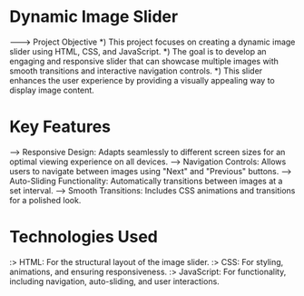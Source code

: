 # Dynamic Image Slider
--->  Project Objective
   *) This project focuses on creating a dynamic image slider using HTML, CSS, and JavaScript.
  *) The goal is to develop an engaging and responsive slider that can showcase multiple images with smooth transitions and interactive navigation controls.
   *) This slider enhances the user experience by providing a visually appealing way to display image content.

# Key Features
 --> Responsive Design: Adapts seamlessly to different screen sizes for an optimal viewing experience on all devices.
--> Navigation Controls: Allows users to navigate between images using "Next" and "Previous" buttons.
--> Auto-Sliding Functionality: Automatically transitions between images at a set interval.
--> Smooth Transitions: Includes CSS animations and transitions for a polished look.


# Technologies Used
:> HTML: For the structural layout of the image slider.
:> CSS: For styling, animations, and ensuring responsiveness.
:> JavaScript: For functionality, including navigation, auto-sliding, and user interactions.
